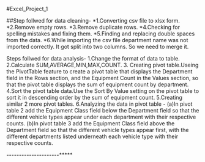 #Excel_Project_1
   
##Step follwed for data cleaning-
*1.Converting csv file to xlsx form.
*2.Remove empty rows.
*3.Remove duplicate rows.
*4.Checking for spelling mistakes and fixing them.
*5.Finding and replacing double spaces from the data.
*6.While importing the csv file department name was not imported correctly. It got split into two columns. So we need to 
  merge it.

Steps follwed for data analysis-
1.Change the format of data to table.
2.Calculate SUM,AVERAGE,MIN,MAX,COUNT.
3. Creating pivot table.Useing the PivotTable feature to create a pivot table that displays the Department field in the 
   Rows section, and the Equipment Count in the Values section, so that the pivot table displays the sum of equipment 
  count by department.
4.Sort the pivot table data.Use the Sort By Value setting on the pivot table to sort it in descending order by the sum 
  of equipment count.
5.Creating similar 2 more pivot tables.
6.Analyzing the data in pivot table -
   (a)In pivot table 2 add the Equipment Class field below the Department field so that the different vehicle types 
      appear under each department with their respective counts.
   (b)In pivot table 3 add the Equipment Class field above the Department field so that the different vehicle types 
      appear first, with the different departments listed underneath each vehicle type with their respective counts.

      
***********************************************---------------------****************************************************
